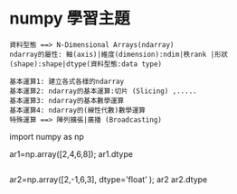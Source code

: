 # numpy 學習主題
```
資料型態 ==> N-Dimensional Arrays(ndarray)
ndarray的屬性: 軸(axis)|維度(dimension):ndim|秩rank |形狀(shape):shape|dtype(資料型態:data type)

基本運算1: 建立各式各樣的ndarray
基本運算2: ndarray的基本運算:切片 (Slicing) ,.....
基本運算3: ndarray的基本數學運算
基本運算4: ndarray的(線性代數)數學運算
特殊運算 ==> 陣列擴張|廣播 (Broadcasting)
```
import numpy as np

ar1=np.array([2,4,6,8]); 
ar1.dtype
```
```
ar2=np.array([2,-1,6,3], dtype='float’ ); 
ar2
ar2.dtype
```
